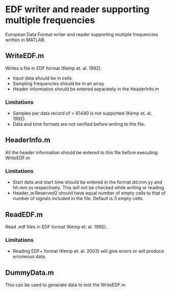 # EDF writer and reader supporting multiple frequencies
European Data Format writer and reader supporting multiple frequencies written in MATLAB.
## WriteEDF.m
Writes a file in EDF format (Kemp et. al. 1992).
- Input data should be in cells 
- Sampling frequencies should be in an array
- Header information should be entered separately in the HeaderInfo.m
### Limitations
- Samples per data record of > 61440 is not supported (Kemp et. al. 1992).
- Data and time formats are not verified before writing to the file. 
## HeaderInfo.m
All the header information should be entered to this file before executing WriteEDF.m
### Limitations
- Start data and start time should be entered in the format dd.mm.yy and hh.mm.ss respectively. This will not be checked while writing or reading.
- Header_w.Reserved2 should have equal number of empty cells to that of number of signals included in the file. Default is 3 empty cells.
## ReadEDF.m
Read .edf files in EDF format (Kemp et. al. 1992).
### Limitations
- Reading EDF+ format (Kemp et. al. 2003) will give errors or will produce erroneous data.
## DummyData.m
This can be used to generate data to test the WriteEDF.m
